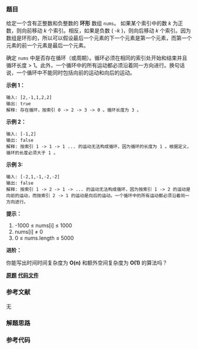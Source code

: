 ### 题目
给定一个含有正整数和负整数的 **环形** 数组 `nums`。 如果某个索引中的数 _k_  为正数，则向前移动 _k_  个索引。相反，如果是负数 (
_-k_ )，则向后移动 _k_  个索引。因为数组是环形的，所以可以假设最后一个元素的下一个元素是第一个元素，而第一个元素的前一个元素是最后一个元素。

确定 `nums` 中是否存在循环（或周期）。循环必须在相同的索引处开始和结束并且循环长度 >
1。此外，一个循环中的所有运动都必须沿着同一方向进行。换句话说，一个循环中不能同时包括向前的运动和向后的运动。  


**示例 1：**

    
    
    输入: [2,-1,1,2,2]
    输出: true
    解释: 存在循环，按索引 0 -> 2 -> 3 -> 0 。循环长度为 3 。
    

**示例 2：**

    
    
    输入: [-1,2]
    输出: false
    解释: 按索引 1 -> 1 -> 1 ... 的运动无法构成循环，因为循环的长度为 1 。根据定义，循环的长度必须大于 1 。
    

**示例 3:**

    
    
    输入: [-2,1,-1,-2,-2]
    输出: false
    解释: 按索引 1 -> 2 -> 1 -> ... 的运动无法构成循环，因为按索引 1 -> 2 的运动是向前的运动，而按索引 2 -> 1 的运动是向后的运动。一个循环中的所有运动都必须沿着同一方向进行。



**提示：**

  1. -1000 ≤ nums[i] ≤ 1000
  2. nums[i] ≠ 0
  3. 0 ≤ nums.length ≤ 5000



**进阶：**

你能写出时间时间复杂度为 **O(n)**  和额外空间复杂度为 **O(1)** 的算法吗？

 **[原题](https://leetcode-cn.com/problems/circular-array-loop/)**    **[代码文件]()**


### 参考文献
无

### 解题思路




### 参考代码

```go


```




